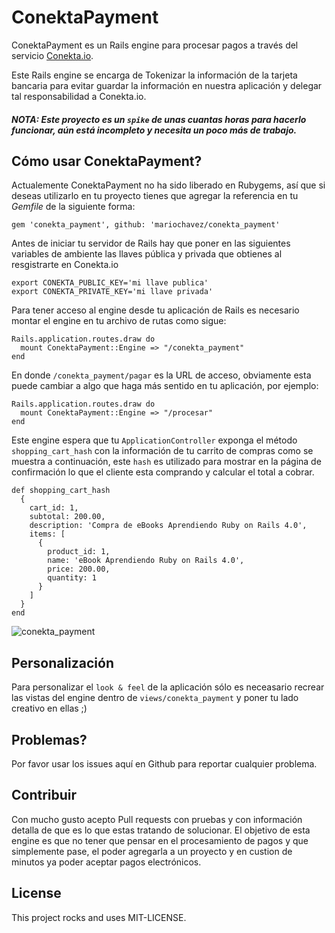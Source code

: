 # ConektaPayment
ConektaPayment es un Rails engine para procesar pagos a través del servicio [Conekta.io](http://conekta.io).

Este Rails engine se encarga de Tokenizar la información de la tarjeta bancaria para evitar guardar la información en nuestra aplicación y delegar tal responsabilidad a Conekta.io.

##### NOTA: Este proyecto es un `spike` de unas cuantas horas para hacerlo funcionar, aún está incompleto y necesita un poco más de trabajo.

## Cómo usar ConektaPayment?
Actualemente ConektaPayment no ha sido liberado en Rubygems, así que si deseas utilizarlo en tu proyecto tienes que agregar la referencia en tu _Gemfile_ de la siguiente forma:

    gem 'conekta_payment', github: 'mariochavez/conekta_payment'

Antes de iniciar tu servidor de Rails hay que poner en las siguientes variables de ambiente las llaves pública y privada que obtienes al resgistrarte en Conekta.io

    export CONEKTA_PUBLIC_KEY='mi llave publica'
    export CONEKTA_PRIVATE_KEY='mi llave privada'

Para tener acceso al engine desde tu aplicación de Rails es necesario montar el engine en tu archivo de rutas como sigue:

    Rails.application.routes.draw do
      mount ConektaPayment::Engine => "/conekta_payment"
    end

En donde `/conekta_payment/pagar` es la URL de acceso, obviamente esta puede cambiar a algo que haga más sentido en tu aplicación, por ejemplo:

    Rails.application.routes.draw do
      mount ConektaPayment::Engine => "/procesar"
    end

Este engine espera que tu `ApplicationController` exponga el método `shopping_cart_hash` con la información de tu carrito de compras como se muestra a continuación, este `hash` es utilizado para mostrar en la página de confirmación lo que el cliente esta comprando y calcular el total a cobrar.

    def shopping_cart_hash
      {
        cart_id: 1,
        subtotal: 200.00,
        description: 'Compra de eBooks Aprendiendo Ruby on Rails 4.0',
        items: [
          {
            product_id: 1,
            name: 'eBook Aprendiendo Ruby on Rails 4.0',
            price: 200.00,
            quantity: 1
          }
        ]
      }
    end

![conekta_payment](https://cloud.githubusercontent.com/assets/59967/5365083/707c5b58-7fae-11e4-9ac0-b2d24e308449.png)

## Personalización
Para personalizar el `look & feel` de la aplicación sólo es neceasario recrear las vistas del engine dentro de `views/conekta_payment` y poner tu lado creativo en ellas ;)

## Problemas?
Por favor usar los issues aquí en Github para reportar cualquier problema.

## Contribuir
Con mucho gusto acepto Pull requests con pruebas y con información detalla de que es lo que estas tratando de solucionar. El objetivo de esta engine es que no tener que pensar en el procesamiento de pagos y que simplemente pase, el poder agregarla a un proyecto y en custion de minutos ya poder aceptar pagos electrónicos.

## License
This project rocks and uses MIT-LICENSE.
